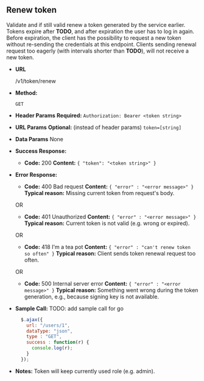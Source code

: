 **Renew token**
----
  Validate and if still valid renew a token generated by the service earlier. Tokens expire after **TODO**, and after expiration the user has to log in again. Before expiration, the client has the possibility to request a new token without re-sending the credentials at this endpoint.
  Clients sending renewal request too eagerly (with intervals shorter than **TODO**), will not receive a new token.

* **URL**

  /v1/token/renew

* **Method:**

  `GET`

* **Header Params**
  **Required:**
  `Authorization: Bearer <token string>`

* **URL Params**
  **Optional:** (instead of header params)
  `token=[string]`

* **Data Params**
  None

* **Success Response:**

  * **Code:** 200
    **Content:** `{ "token": "<token string>" }`

* **Error Response:**

  * **Code:** 400 Bad request
    **Content:** `{ "error" : "<error message>" }`
    **Typical reason:** Missing current token from request's body.

  OR

  * **Code:** 401 Unauthorized
    **Content:** `{ "error" : "<error message>" }`
    **Typical reason:** Current token is not valid (e.g. wrong or expired).

  OR

  * **Code:** 418 I'm a tea pot
    **Content:** `{ "error" : "can't renew token so often" }`
    **Typical reason:** Client sends token renewal request too often.

  OR

  * **Code:** 500 Internal server error
    **Content:** `{ "error" : "<error message>" }`
    **Typical reason:** Something went wrong during the token generation, e.g., because signing key is not available.

* **Sample Call:**
  TODO: add sample call for go

  ```javascript
    $.ajax({
      url: "/users/1",
      dataType: "json",
      type : "GET",
      success : function(r) {
        console.log(r);
      }
    });
  ```
* **Notes:**
  Token will keep currently used role (e.g. admin).